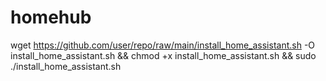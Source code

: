 # homehub

wget https://github.com/user/repo/raw/main/install_home_assistant.sh -O install_home_assistant.sh && chmod +x install_home_assistant.sh && sudo ./install_home_assistant.sh

